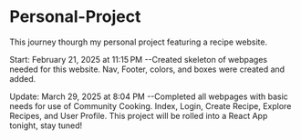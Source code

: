 # Personal-Project
 This journey thourgh my personal project featuring a recipe website.

Start: February 21, 2025 at 11:15 PM
--Created skeleton of webpages needed for this website. Nav, Footer, colors, and boxes were created and added.

Update: March 29, 2025 at 8:04 PM
--Completed all webpages with basic needs for use of Community Cooking. Index, Login, Create Recipe, Explore Recipes, and User Profile. 
This project will be rolled into a React App tonight, stay tuned!